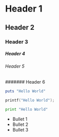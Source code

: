 # Header 1
## Header 2
### Header 3
##### Header 4
###### Header 5
####### Header 6

```ruby
puts "Hello World"
```
```c
printf("Hello World");
```
```python
print "Hello World"
```
* Bullet 1
* Bullet 2
* Bullet 3
